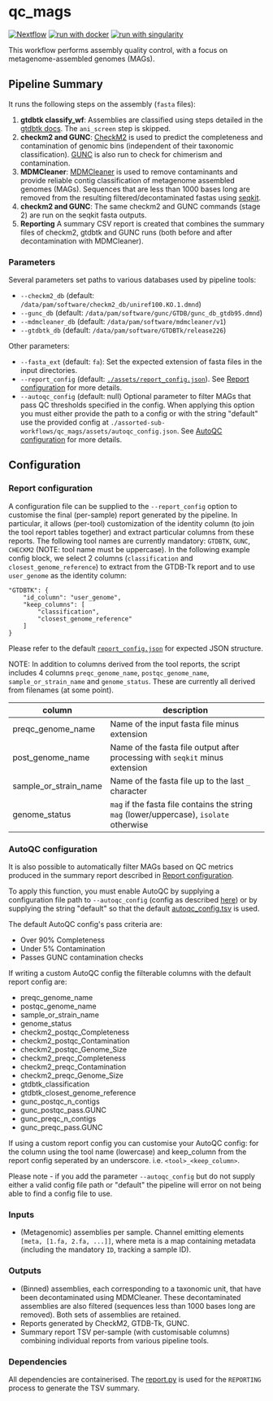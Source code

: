 # qc_mags

[![Nextflow](https://img.shields.io/badge/nextflow%20DSL2-%E2%89%A521.04.0-23aa62.svg?labelColor=000000)](https://www.nextflow.io/)
[![run with docker](https://img.shields.io/badge/run%20with-docker-0db7ed?labelColor=000000&logo=docker)](https://www.docker.com/)
[![run with singularity](https://img.shields.io/badge/run%20with-singularity-1d355c.svg?labelColor=000000)](https://sylabs.io/docs/)

This workflow performs assembly quality control, with a focus on metagenome-assembled genomes (MAGs).

## Pipeline Summary

It runs the following steps on the assembly (`fasta` files):

1. **gtdbtk classify_wf**: Assemblies are classified using steps detailed in the [gtdbtk docs](https://ecogenomics.github.io/GTDBTk/commands/classify_wf.html). The `ani_screen` step is skipped.
2. **checkm2 and GUNC**: [CheckM2](https://github.com/chklovski/CheckM2) is used to predict the completeness and contamination of genomic bins (independent of their taxonomic classification). [GUNC](https://github.com/grp-bork/gunc) is also run to check for chimerism and contamination.
3. **MDMCleaner**: [MDMCleaner](https://github.com/KIT-IBG-5/mdmcleaner) is used to remove contaminants and provide reliable contig classification of metagenome assembled genomes (MAGs). Sequences that are less than 1000 bases long are removed from the resulting filtered/decontaminated fastas using [seqkit](https://bioinf.shenwei.me/seqkit/).
4. **checkm2 and GUNC**: The same checkm2 and GUNC commands (stage 2) are run on the seqkit fasta outputs.
5. **Reporting** A summary CSV report is created that combines the summary files of checkm2, gtdbtk and GUNC runs (both before and after decontamination with MDMCleaner).

### Parameters

Several parameters set paths to various databases used by pipeline tools:

- `--checkm2_db` (default: `/data/pam/software/checkm2_db/uniref100.KO.1.dmnd`)
- `--gunc_db` (default: `/data/pam/software/gunc/GTDB/gunc_db_gtdb95.dmnd`)
- `--mdmcleaner_db` (default: `/data/pam/software/mdmcleaner/v1`)
- `--gtdbtk_db` (default: `/data/pam/software/GTDBTk/release226`)

Other parameters:

- `--fasta_ext` (default: `fa`): Set the expected extension of fasta files in the input directories.
- `--report_config` (default: [`./assets/report_config.json`](./assets/report_config.json)). See [Report configuration](#report-configuration) for more details.
- `--autoqc_config` (default: null) Optional parameter to filter MAGs that pass QC thresholds specified in the config. When applying this option you must either provide the path to a config or with the string "default" use the provided config at `./assorted-sub-workflows/qc_mags/assets/autoqc_config.json`. See [AutoQC configuration](#autoqc-configuration) for more details.

## Configuration

### Report configuration

A configuration file can be supplied to the `--report_config` option to customise the final (per-sample) report generated by the pipeline. In particular, it allows (per-tool) customization of the identity column (to join the tool report tables together) and extract particular columns from these reports. The following tool names are currently mandatory: `GTDBTK`, `GUNC`, `CHECKM2` (NOTE: tool name must be uppercase). In the following example config block, we select 2 columns (`classification` and `closest_genome_reference`) to extract from the GTDB-Tk report and to use `user_genome` as the identity column:

```
"GTDBTK": {
    "id_column": "user_genome",
    "keep_columns": [
        "classification",
        "closest_genome_reference"
    ]
}
```

Please refer to the default [`report_config.json`](./assets/report_config.json) for expected JSON structure.

NOTE: In addition to columns derived from the tool reports, the script includes 4 columns `preqc_genome_name`, `postqc_genome_name`, `sample_or_strain_name` and `genome_status`. These are currently all derived from filenames (at some point).

| column                | description                                                                              |
| --------------------- | ---------------------------------------------------------------------------------------- |
| preqc_genome_name     | Name of the input fasta file minus extension                                             |
| post_genome_name      | Name of the fasta file output after processing with `seqkit` minus extension             |
| sample_or_strain_name | Name of the fasta file up to the last `_` character                                      |
| genome_status         | `mag` if the fasta file contains the string `mag` (lower/uppercase), `isolate` otherwise |

### AutoQC configuration

It is also possible to automatically filter MAGs based on QC metrics produced in the summary report described in [Report configuration](#report-configuration).

To apply this function, you must enable AutoQC by supplying a configuration file path to `--autoqc_config` (config as described [here](../mixed_input/README.md#filter_metadatapy)) or by supplying the string "default" so that the default [autoqc_config.tsv](./assets/autoqc_config.tsv) is used.

The default AutoQC config's pass criteria are:
- Over 90% Completeness
- Under 5% Contamination
- Passes GUNC contamination checks

If writing a custom AutoQC config the filterable columns with the default report config are:
- preqc_genome_name
- postqc_genome_name
- sample_or_strain_name
- genome_status
- checkm2_postqc_Completeness
- checkm2_postqc_Contamination
- checkm2_postqc_Genome_Size
- checkm2_preqc_Completeness
- checkm2_preqc_Contamination
- checkm2_preqc_Genome_Size
- gtdbtk_classification
- gtdbtk_closest_genome_reference
- gunc_postqc_n_contigs
- gunc_postqc_pass.GUNC
- gunc_preqc_n_contigs
- gunc_preqc_pass.GUNC

If using a custom report config you can customise your AutoQC config: for the column using the tool name (lowercase) and keep_column from the report config seperated by an underscore. i.e.  `<tool>_<keep_column>`.

Please note - if you add the parameter `--autoqc_config` but do not supply either a valid config file path or "default" the pipeline will error on not being able to find a config file to use.

### Inputs

- (Metagenomic) assemblies per sample. Channel emitting elements `[meta, [1.fa, 2.fa, ...]]`, where meta is a map containing metadata (including the mandatory `ID`, tracking a sample ID).

### Outputs

- (Binned) assemblies, each corresponding to a taxonomic unit, that have been decontaminated using MDMCleaner. These decontaminated assemblies are also filtered (sequences less than 1000 bases long are removed). Both sets of assemblies are retained.
- Reports generated by CheckM2, GTDB-Tk, GUNC.
- Summary report TSV per-sample (with customisable columns) combining individual reports from various pipeline tools.

### Dependencies

All dependencies are containerised. The [report.py](./bin/report.py) is used for the `REPORTING` process to generate the TSV summary.
